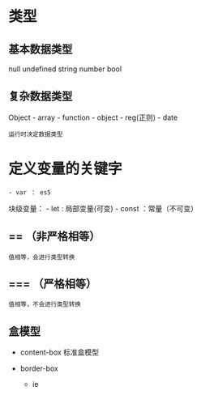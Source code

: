 # 类型

## 基本数据类型
null
undefined
string
number
bool

## 复杂数据类型
Object
    - array
    - function
    - object
    - reg(正则)
    - date

    运行时决定数据类型

# 定义变量的关键字
    - var ： es5

块级变量： 
    - let : 局部变量(可变)
    - const ：常量（不可变）
## == （非严格相等）
    值相等，会进行类型转换
## === （严格相等）
    值相等，不会进行类型转换

## 盒模型
- content-box 标准盒模型

- border-box  
    - ie